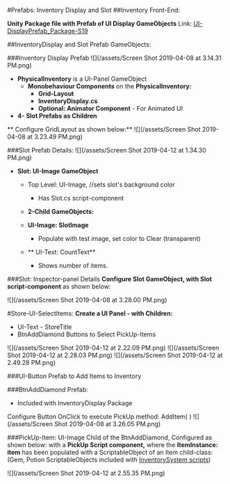 #Prefabs: Inventory Display and Slot 
##Inventory Front-End:

**Unity Package file with Prefab of UI Display GameObjects**
Link: [UI-DisplayPrefab_Package-S19](https://utdallas.box.com/v/UI-InventoryDisplay-S19)

##InventoryDisplay and Slot Prefab GameObjects:

###Inventory Display Prefab
![](/assets/Screen Shot 2019-04-08 at 3.14.31 PM.png)

- **PhysicalInventory** is a  UI-Panel GameObject 
    - **Monobehaviour Components** on the **PhysicalInventory:**  
        - **Grid-Layout**
        - **InventoryDisplay.cs**
        - **Optional:  Animator Component** - For Animated UI
- **4- Slot Prefabs as Children**
    
** Configure GridLayout as shown below:**
![](/assets/Screen Shot 2019-04-08 at 3.23.49 PM.png)

###Slot Prefab Details:
![](/assets/Screen Shot 2019-04-12 at 1.34.30 PM.png)
- **Slot: UI-Image GameObject**
    - Top Level: UI-Image, //sets slot's background color
        - Has Slot.cs script-component   
    

  - **2-Child GameObjects:**   
   - **UI-Image: SlotImage** 
        - Populate with test image, set color to Clear (transparent) 
    - **  UI-Text: CountText**
        - Shows number of items.  

###Slot: Inspector-panel Details
**Configure Slot GameObject, with Slot script-component** as shown below:

![](/assets/Screen Shot 2019-04-08 at 3.28.00 PM.png)


#Store-UI-SelectItems: 
**Create a UI Panel - with Children:**
- UI-Text - StoreTitle
- BtnAddDiamond 
 Buttons to Select PickUp-Items
 
![](/assets/Screen Shot 2019-04-12 at 2.22.09 PM.png)
![](/assets/Screen Shot 2019-04-12 at 2.28.03 PM.png)
![](/assets/Screen Shot 2019-04-12 at 2.49.28 PM.png)


###UI-Button Prefab to Add Items to Inventory

###BtnAddDiamond Prefab:
 - Included with InventoryDisplay Package

Configure Button OnClick to execute PickUp method:  AddItem( )
![](/assets/Screen Shot 2019-04-08 at 3.26.05 PM.png)


###PickUp-Item: UI-Image
Child of the BtnAddDiamond, 
Configured as shown below: with a **PickUp Script component,**  where the **ItemInstance: item** has been populated with a ScriptableObject of an Item child-class: (Gem, Potion ScriptableObjects included with [InventorySystem scripts](https://kdoore.gitbooks.io/cs-2335/content/project-2-dictionaries-to-store-data/inventory-scriptableobject/overview.html#unity-package-with-updated-code-files))

![](/assets/Screen Shot 2019-04-12 at 2.55.35 PM.png)





